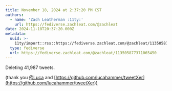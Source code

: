 ```yaml
---
title: November 18, 2024 at 2:37:20 PM CST
authors:
  - name: 'Zach Leatherman :11ty:'
    url: https://fediverse.zachleat.com/@zachleat
date: 2024-11-18T20:37:20.000Z
metadata:
  uuid: >-
    11ty/import::rss::https://fediverse.zachleat.com/@zachleat/113505877371065450
  type: fediverse
  url: https://fediverse.zachleat.com/@zachleat/113505877371065450
---
```

Deleting 41,987 tweets.

(thank you [@Luca](https://vis.social/@Luca) and [https://github.com/lucahammer/tweetXer](https://github.com/lucahammer/tweetXer))